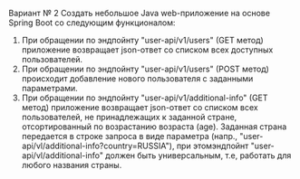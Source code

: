 Вариант № 2
Создать небольшое Java web-приложение на основе Spring Boot со следующим функционалом:
1. При обращении по эндпойнту "user-api/v1/users" (GET метод) приложение возвращает json-ответ со списком всех доступных пользователей.
2. При обращении по эндпойнту "user-api/v1/users" (POST метод) происходит добавление нового пользователя с заданными параметрами.
3. При обращении по эндпойнту "user-api/v1/additional-info" (GET метод) приложение возвращает json-ответ со списком всех пользователей, не принадлежащих к заданной стране, отсортированный по возрастанию возраста (age). Заданная страна передается в строке запроса в виде параметра (напр., "user-api/vl/additional-info?country=RUSSIA"), при этомэндпойнт "user-api/vl/additional-info" должен быть универсальным, т.е, работать для любого названия страны.
